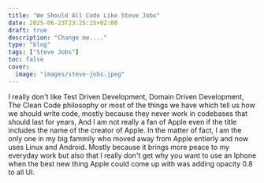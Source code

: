 ```yaml
---
title: "We Should All Code Like Steve Jobs"
date: 2025-06-23T23:25:15+02:00
draft: true
description: "Change me...."
type: "blog"
tags: ["Steve Jobs"]
toc: false
cover:
  image: "images/steve-jobs.jpeg"
---
```

I really don't like Test Driven Development, Domain Driven Development, The Clean Code philosophy or most of the things we have which tell us how we should write code, mostly because they never work in codebases that should last for years, And I am not really a fan of Apple even if the title includes the name of the creator of Apple. In the matter of fact, I am the only one in my big fammily who moved away from Apple entierly and now uses Linux and Android. Mostly because it brings more peace to my everyday work but also that I really don't get why you want to use an Iphone when the best new thing Apple could come up with was adding opacity 0.8 to all UI.
